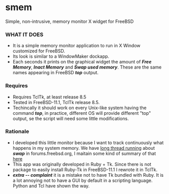 # smem
Simple, non-intrusive, memory monitor X widget for FreeBSD 

### WHAT IT DOES
- It is a simple memory monitor application to run in X Window customized for FreeBSD.
- Its look is similar to a WindowMaker dockapp. 
- Each seconds it prints on the graphical widget the amount of ***Free Memory***, ***Inact Memory***
and ***Swap used memory***. These are the same names appearing in FreeBSD ***top*** output.

### Requires
- Requires TclTk, at least release 8.5
- Tested in FreeBSD-11.1, TclTk release 8.5.
- Techincally it should work on every Unix-like system having the command ***top***,
in practice, different OS will provide different "top" output, se the script will need
some little modifications. 


### Rationale 
- I developed this little monitor because I want to track continuously what happens
in my system memory. We have [long thread running](https://forums.freebsd.org/threads/swap-memory.64139/) about ***swap*** in forums.freebsd.org, 
I maitain some kind of summary of that [here](https://docs.google.com/document/d/1cubX4cRAyk3dyOR5ed4t0dngQrhrUjCec6VXpMl8zC0/edit?usp=sharing)
- This app was originally developed in Ruby + Tk. Since there is not 
   package to easily install Ruby-Tk in FreeBSD-11.1 I rewrote it in TclTk. 
- ***extra -- complaint*** it is a mistake not to have Tk bundled with Ruby. It is a lot annoying not to have a GUI
by default in a scripting language. Python and Tcl have shown the way. 


